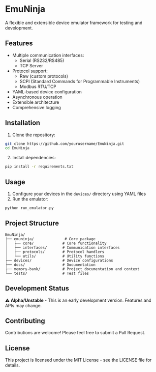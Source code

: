 # EmuNinja

A flexible and extensible device emulator framework for testing and development.

## Features

- Multiple communication interfaces:
  - Serial (RS232/RS485)
  - TCP Server
- Protocol support:
  - Raw (custom protocols)
  - SCPI (Standard Commands for Programmable Instruments)
  - Modbus RTU/TCP
- YAML-based device configuration
- Asynchronous operation
- Extensible architecture
- Comprehensive logging

## Installation

1. Clone the repository:

```bash
git clone https://github.com/yourusername/EmuNinja.git
cd EmuNinja
```

2. Install dependencies:

```bash
pip install -r requirements.txt
```

## Usage

1. Configure your devices in the `devices/` directory using YAML files
2. Run the emulator:

```bash
python run_emulator.py
```

## Project Structure

```
EmuNinja/
├── emuninja/              # Core package
│   ├── core/             # Core functionality
│   ├── interfaces/       # Communication interfaces
│   ├── protocols/        # Protocol handlers
│   └── utils/            # Utility functions
├── devices/              # Device configurations
├── docs/                 # Documentation
├── memory-bank/          # Project documentation and context
└── tests/                # Test files
```

## Development Status

⚠️ **Alpha/Unstable** - This is an early development version. Features and APIs may change.

## Contributing

Contributions are welcome! Please feel free to submit a Pull Request.

## License

This project is licensed under the MIT License - see the LICENSE file for details.
